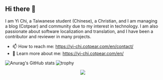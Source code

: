 ## Hi there 👋
I am Yi Chi, a Taiwanese student (Chinese), a Christian, and I am managing a blog (Cotpear) and community due to my interest in technology. I am also passionate about software localization and translation, and I have been a contributor and reviewer in many projects.

- 📫 How to reach me: https://yi-chi.cotpear.com/en/contact/
- 🌠 Learn more about me: https://yi-chi.cotpear.com/en/


![Anurag's GitHub stats](https://github-readme-stats.vercel.app/api?username=chiyi4488&count_private=true&show_icons=true&theme=flag-india&line_height=29)
![trophy](https://github-profile-trophy.vercel.app/?username=chiyi4488&row=2&column=3&margin-w=5)

<p align="center">
<img align="center" src="https://github-readme-streak-stats.herokuapp.com?user=chiyi4488&theme=flag-india" />
</p>
<!-- [![Top Langs](https://github-readme-stats.vercel.app/api/top-langs/?username=chiyi4488&count_private=true&theme=flag-india)](https://github.com/chiyi4488/github-readme-stats) -->

<!--
**chiyi4488/chiyi4488** is a ✨ _special_ ✨ repository because its `README.md` (this file) appears on your GitHub profile.

Here are some ideas to get you started:

- 🔭 I’m currently working on ...
- 🌱 I’m currently learning ...
- 👯 I’m looking to collaborate on ...
- 🤔 I’m looking for help with ...
- 💬 Ask me about ...
- 📫 How to reach me: ...
- 😄 Pronouns: ...
- ⚡ Fun fact: ...
-->
